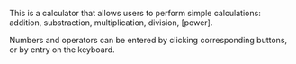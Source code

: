 This is a calculator that allows users to perform simple calculations: addition, substraction, multiplication, division, [power].

Numbers and operators can be entered by clicking corresponding buttons, or by entry on the keyboard.